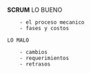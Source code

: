 **SCRUM**
    LO BUENO
        
        - el proceso mecanico
        - fases y costos 
    
    LO MALO 

        - cambios 
        - requerimientos
        - retrasos 
    
    